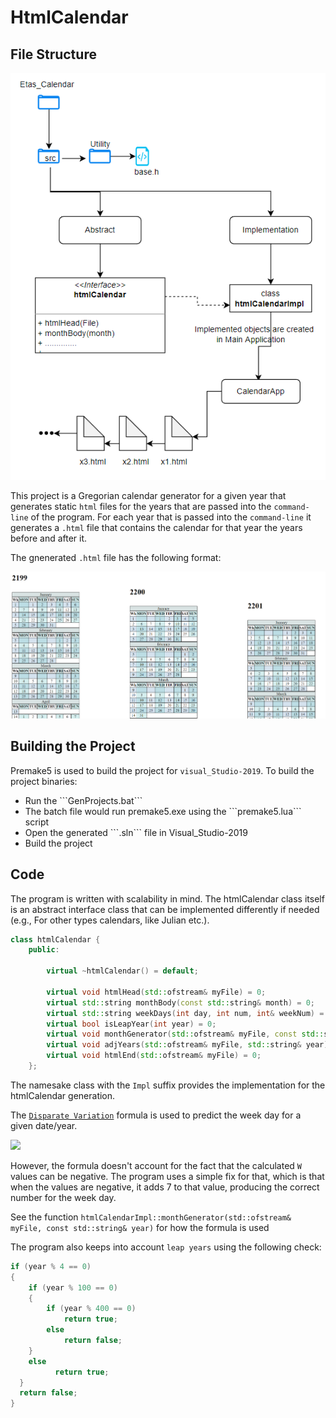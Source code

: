 # HtmlCalendar

## File Structure
<img src=https://github.com/Doctor-Foxling/HtmlCalendar/blob/master/Image/FileStructure.PNG>

This project is a Gregorian calendar generator for a given year that generates static ```html``` files for the years that are passed into the ```command-line``` of the program. For each year that is passed into the ```command-line``` it generates a ```.html``` file that contains the calendar for that year the years before and after it.

The gnenerated ```.html``` file has the following format:

<img src=https://github.com/Doctor-Foxling/HtmlCalendar/blob/master/Image/htmlSample.PNG>

## Building the Project

Premake5 is used to build the project for ```visual_Studio-2019```. To build the project binaries:
<ul>
<li>Run the ```GenProjects.bat``` </li>
<li>The batch file would run premake5.exe using the ```premake5.lua``` script</li> 
<li>Open the generated ```.sln``` file in Visual_Studio-2019</li>
<li>Build the project</li>
</ul>

## Code

The program is written with scalability in mind. The htmlCalendar class itself is an abstract interface class that can be implemented differently if needed (e.g., For other types calendars, like Julian etc.).

```c++
class htmlCalendar {
	public:

		virtual ~htmlCalendar() = default;

		virtual void htmlHead(std::ofstream& myFile) = 0;
		virtual std::string monthBody(const std::string& month) = 0;
		virtual std::string weekDays(int day, int num, int& weekNum) = 0;
		virtual bool isLeapYear(int year) = 0;
		virtual void monthGenerator(std::ofstream& myFile, const std::string& year) = 0;
		virtual void adjYears(std::ofstream& myFile, std::string& year) = 0;
		virtual void htmlEnd(std::ofstream& myFile) = 0;
	};
```

The namesake class with the ```Impl``` suffix provides the implementation for the htmlCalendar generation.

The <a href=https://en.wikipedia.org/wiki/Determination_of_the_day_of_the_week#Disparate_variation>```Disparate Variation```</a> formula is used to predict the week day for a given date/year.

<img src=https://wikimedia.org/api/rest_v1/media/math/render/svg/4eaab594fb0c6eb1750c61b90de736a73fe821c0>

However, the formula doesn't account for the fact that the calculated ```W``` values can be negative. The program uses a simple fix for that, which is that when the values are negative, it adds 7 to that value, producing the correct number for the week day.

See the function ```htmlCalendarImpl::monthGenerator(std::ofstream& myFile, const std::string& year)``` for how the formula is used

The program also keeps into account ```leap years``` using the following check:

```c++
if (year % 4 == 0)
{
	if (year % 100 == 0)
	{
		if (year % 400 == 0)
			return true;
		else
			return false;
	}
	else
          return true;
  }
  return false;
}
```


